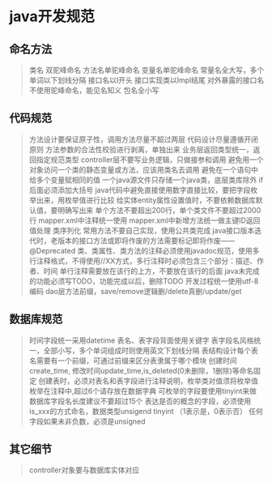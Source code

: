 # java开发规范

## 命名方法

> 类名 双驼峰命名
> 方法名单驼峰命名
> 变量名单驼峰命名
> 常量名全大写，多个单词以下划线分隔
> 接口名以I开头
> 接口实现类以Impl结尾
> 对外暴露的接口名不使用驼峰命名，能见名知义
> 包名全小写

## 代码规范

> 方法设计要保证原子性，调用方法尽量不超过两层
> 代码设计尽量遵循开闭原则
> 方法参数的合法性校验进行剥离，单独出来
> 业务层返回类型统一，返回指定规范类型
> controller层不要写业务逻辑，只做接参和调用
> 避免用一个对象访问一个类的静态变量或方法，应该用类名去调用
> 避免在一个语句中给多个变量赋相同的值
> 一个java源文件只存储一个java类，底层类库除外
> if后面必须添加大括号
> java代码中避免直接使用数字直接比较，要把字段枚举出来，用枚举值进行比较
> 给实体entity属性设置值时，不要依赖数据库默认值，要明确写出来
> 单个方法不要超出200行，单个类文件不要超过2000行
> mapper.xml中注释统一使用<!-- -->
> mapper.xml中新增方法统一做主键ID返回值处理
> 类序列化
> 常用方法不要自己实现，使用公共类完成
> java接口版本迭代时，老版本的接口方法或即将作废的方法需要标记即将作废——@Deprecated
> 类、类属性、类方法的注释必须使用javadoc规范，使用多行注释格式，不得使用//XX方式，多行注释时必须包含三个部分：描述、作者、时间
> 单行注释需要放在该行的上方，不要放在该行的后面
> java未完成的功能必须写TODO，功能完成以后，删除TODO
> 开发过程统一使用utf-8编码
> dao层方法前缀，save/remove逻辑删/delete真删/update/get

## 数据库规范

> 时间字段统一采用datetime
> 表名、表字段背面使用关键字
> 表字段名风格统一，全部小写，多个单词组成时则使用英文下划线分隔
> 表结构设计每个表名需要有一个前缀，可通过前缀来区分表隶属于哪个模块
> 创建时间create_time, 修改时间update_time,is_deleted(0未删除，1删除)等命名固定
> 创建表时，必须对表名和表字段进行注释说明，枚举类对值须将枚举值枚举在注释中,超过6个请存放在数据字典
> 可枚举的字段要使用tinyint来做
> 数据库字段名长度建议不要超过15个
> 表达是否的概念的字段，必须使用is_xxx的方式命名，数据类型unsigend tinyint （1表示是，0表示否）
> 任何字段如果未非负数，必须是unsigned

## 其它细节

> controller对象要与数据库实体对应




